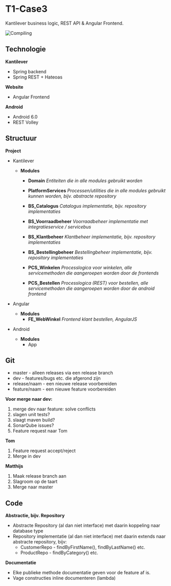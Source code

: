# T1-Case3
Kantilever business logic, REST API & Angular Frontend.

![Compiling](http://imgs.xkcd.com/comics/compiling.png)

## Technologie
__Kantilever__

* Spring backend
* Spring REST + Hateoas

__Website__

* Angular Frontend

__Android__

* Android 6.0
* REST Volley 

## Structuur
__Project__

* Kantilever
    * __Modules__ 
        * __Domain__ 
            _Entiteiten die in alle modules gebruikt worden_
            
        * __PlatformServices__ 
            _Processen/utilities die in alle modules gebruikt kunnen worden, bijv. abstracte repository_

        * __BS_Catalogus__
            _Catalogus implementatie, bijv. repository implementaties_
            
        * __BS_Voorraadbeheer__
            _Voorraadbeheer implementatie met integratieservice / servicebus_   
            
        * __BS_Klantbeheer__
            _Klantbeheer implementatie, bijv. repository implementaties_   
            
        * __BS_Bestellingbeheer__
            _Bestellingbeheer implementatie, bijv. repository implementaties_
            
        * __PCS_Winkelen__
            _Processlogica voor winkelen, alle servicemethoden die aangeroepen worden door de frontends_
            
        * __PCS_Bestellen__
            _Processlogica (REST) voor bestellen, alle servicemethoden die aangeroepen worden door de android frontend_
        
* Angular
    * __Modules__
         * __FE_WebWinkel__
                _Frontend klant bestellen, AngularJS_    
            
* Android
    * __Modules__
        * App
        
        
## Git

* master - alleen releases via een release branch
* dev - features/bugs etc. die afgerond zijn
* release/naam - een nieuwe release voorbereiden
* feature/naam - een nieuwe feature voorbereiden

__Voor merge naar dev:__

1. merge dev naar feature: solve conflicts
1. slagen unit tests?
1. slaagt maven build?
1. SonarQube issues?
1. Feature request naar Tom

__Tom__

1. Feature request accept/reject
1. Merge in dev

__Matthijs__

1. Maak release branch aan
1. Slagroom op de taart
1. Merge naar master

        
## Code

__Abstractie, bijv. Repository__
    
* Abstracte Repository (al dan niet interface) met daarin koppeling naar database type
* Repository implementatie (al dan niet interface) met daarin extends naar abstracte repository, bijv:
    * CustomerRepo - findByFirstName(), findByLastName() etc.
    * ProductRepo - findByCategory() etc.

__Documentatie__

* Elke publieke methode documentatie geven voor de feature af is.
* Vage constructies inline documenteren (lambda)
